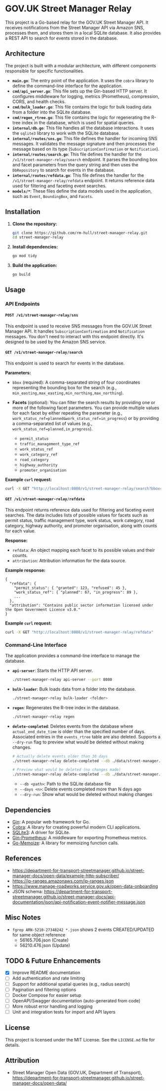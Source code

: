 # GOV.UK Street Manager Relay

This project is a Go-based relay for the GOV.UK Street Manager API. It receives notifications from the Street Manager API via Amazon SNS, processes them, and stores them in a local SQLite database. It also provides a REST API to search for events stored in the database.

## Architecture

The project is built with a modular architecture, with different components responsible for specific functionalities.

-   **`main.go`**: The entry point of the application. It uses the `cobra` library to define the command-line interface for the application.
-   **`cmd/api_server.go`**: This file sets up the Gin-based HTTP server. It configures middleware for logging, metrics (Prometheus), compression, CORS, and health checks.
-   **`cmd/bulk_loader.go`**: This file contains the logic for bulk loading data from a folder into the SQLite database.
-   **`cmd/regen_rtree.go`**: This file contains the logic for regenerating the R-tree index in the database, which is used for spatial queries.
-   **`internal/db.go`**: This file handles all the database interactions. It uses the `sqlite3` library to work with the SQLite database.
-   **`internal/routes/sns.go`**: This file defines the handler for incoming SNS messages. It validates the message signature and then processes the message based on its type (`SubscriptionConfirmation` or `Notification`).
-   **`internal/routes/search.go`**: This file defines the handler for the `/v1/street-manager-relay/search` endpoint. It parses the bounding box and facet parameters from the query string and then uses the `DbRepository` to search for events in the database.
-   **`internal/routes/refdata.go`**: This file defines the handler for the `/v1/street-manager-relay/refdata` endpoint. It returns reference data used for filtering and faceting event searches.
-   **`models/*`**: These files define the data models used in the application, such as `Event`, `BoundingBox`, and `Facets`.

## Installation

1.  **Clone the repository:**

    ```bash
    git clone https://github.com/rm-hull/street-manager-relay.git
    cd street-manager-relay
    ```

2.  **Install dependencies:**

    ```bash
    go mod tidy
    ```

3.  **Build the application:**

    ```bash
    go build
    ```

## Usage

### API Endpoints

#### `POST /v1/street-manager-relay/sns`

This endpoint is used to receive SNS messages from the GOV.UK Street Manager API. It handles `SubscriptionConfirmation` and `Notification` messages. You don't need to interact with this endpoint directly. It's designed to be used by the Amazon SNS service.

#### `GET /v1/street-manager-relay/search`

This endpoint is used to search for events in the database.

**Parameters:**

-   `bbox` (required): A comma-separated string of four coordinates representing the bounding box for the search (e.g., `min_easting,max_easting,min_northing,max_northing`).
-   **Facets** (optional): You can filter the search results by providing one or more of the following facet parameters. You can provide multiple values for each facet by either repeating the parameter (e.g., `work_status_ref=planned&work_status_ref=in_progress`) or by providing a comma-separated list of values (e.g., `work_status_ref=planned,in_progress`).

    -   `permit_status`
    -   `traffic_management_type_ref`
    -   `work_status_ref`
    -   `work_category_ref`
    -   `road_category`
    -   `highway_authority`
    -   `promoter_organisation`

**Example `curl` request:**

```bash
curl -X GET "http://localhost:8080/v1/street-manager-relay/search?bbox=418995,435778,429089,441777&work_status_ref=in_progress,planned"
```

#### `GET /v1/street-manager-relay/refdata`

This endpoint returns reference data used for filtering and faceting event searches. The data includes lists of possible values for facets such as permit status, traffic management type, work status, work category, road category, highway authority, and promoter organisation, along with counts for each value.

**Response:**

-   `refdata`: An object mapping each facet to its possible values and their counts.
-   `attribution`: Attribution information for the data source.

**Example response:**

```json5
{
  "refdata": {
    "permit_status": { "granted": 123, "refused": 45 },
    "work_status_ref": { "planned": 67, "in_progress": 89 },
    ...
  },
  "attribution": "Contains public sector information licensed under the Open Government Licence v3.0."
}
```

**Example `curl` request:**

```bash
curl -X GET "http://localhost:8080/v1/street-manager-relay/refdata"
```

### Command-Line Interface

The application provides a command-line interface to manage the database.

-   **`api-server`**: Starts the HTTP API server.

    ```bash
    ./street-manager-relay api-server --port 8080
    ```

-   **`bulk-loader`**: Bulk loads data from a folder into the database.

    ```bash
    ./street-manager-relay bulk-loader <folder>
    ```

-   **`regen`**: Regenerates the R-tree index in the database.

    ```bash
    ./street-manager-relay regen
    ```

-   **`delete-completed`**: Deletes events from the database where `actual_end_date_time` is older than the specified number of days. Associated entries in the `events_rtree` table are also deleted. Supports a `--dry-run` flag to preview what would be deleted without making changes.

    ```bash
    # Actually delete events older than 30 days
    ./street-manager-relay delete-completed --db ./data/street-manager.db --days 30

    # Preview what would be deleted (no changes made)
    ./street-manager-relay delete-completed --db ./data/street-manager.db --days 30 --dry-run
    ```

    -   `--db <path>`: Path to the SQLite database file
    -   `--days <n>`: Delete events completed more than N days ago
    -   `--dry-run`: Show what would be deleted without making changes

## Dependencies

-   [Gin](https://github.com/gin-gonic/gin): A popular web framework for Go.
-   [Cobra](https://github.com/spf13/cobra): A library for creating powerful modern CLI applications.
-   [SQLite3](https://github.com/mattn/go-sqlite3): A driver for SQLite.
-   [Gin-Prometheus](https://github.com/Depado/ginprom): A middleware for exporting Prometheus metrics.
-   [Go-Memoize](https://github.com/kofalt/go-memoize): A library for memoizing function calls.

## References

-   https://department-for-transport-streetmanager.github.io/street-manager-docs/open-data/example-http-subscriber/
-   https://ip-ranges.amazonaws.com/ip-ranges.json
-   https://www.manage-roadworks.service.gov.uk/open-data-onboarding
-   JSON schema: https://department-for-transport-streetmanager.github.io/street-manager-docs/api-documentation/json/api-notification-event-notifier-message.json

## Misc Notes

-   `fgrep ARN-5210-27348242 *.json` shows 2 events CREATED/UPDATED for same object reference
    -   56165.706.json (Create)
    -   56210.476.json (Update)

## TODO & Future Enhancements

-   [x] Improve README documentation
-   [ ] Add authentication and rate limiting
-   [ ] Support for additional spatial queries (e.g., radius search)
-   [ ] Pagination and filtering options
-   [ ] Docker Compose for easier setup
-   [ ] OpenAPI/Swagger documentation (auto-generated from code)
-   [ ] More robust error handling and logging
-   [ ] Unit and integration tests for import and API layers

## License

This project is licensed under the MIT License. See the `LICENSE.md` file for details.

## Attribution

-   Street Manager Open Data (GOV.UK, Department of Transport), https://department-for-transport-streetmanager.github.io/street-manager-docs/open-data/

